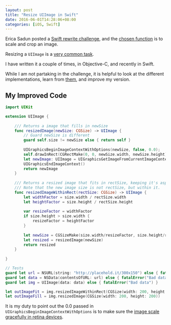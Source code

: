 ```yaml
---
layout: post
title: "Resize UIImage in Swift"
date: 2016-06-01T14:28:06+08:00
categories: [iOS, Swift]
---
```


Erica Sadun posted a [Swift rewrite challenge](http://ericasadun.com/2016/05/31/swift-rewrite-challenge/), and the [chosen function](https://gist.github.com/jkereako/200342b66b5416fd715a) is to scale and crop an image.

Resizing a `UIImage` is a [very common task](http://stackoverflow.com/q/2658738/242682).

I have written it a couple of times, in Objective-C, and recently in Swift.

While I am not partaking in the challenge, it is helpful to look at the different implementations, learn from [them](https://gist.github.com/erica/157e20ea0c7e9f28a03a8b12448c8fd0), and improve my version.

## My Improved Code

```Swift
import UIKit

extension UIImage {
    
    /// Returns a image that fills in newSize
    func resizedImage(newSize: CGSize) -> UIImage {
        // Guard newSize is different
        guard self.size != newSize else { return self }
        
        UIGraphicsBeginImageContextWithOptions(newSize, false, 0.0);
        self.drawInRect(CGRectMake(0, 0, newSize.width, newSize.height))
        let newImage: UIImage = UIGraphicsGetImageFromCurrentImageContext()
        UIGraphicsEndImageContext()
        return newImage
    }
    
    /// Returns a resized image that fits in rectSize, keeping it's aspect ratio
    /// Note that the new image size is not rectSize, but within it.
    func resizedImageWithinRect(rectSize: CGSize) -> UIImage {
        let widthFactor = size.width / rectSize.width
        let heightFactor = size.height / rectSize.height
        
        var resizeFactor = widthFactor
        if size.height > size.width {
            resizeFactor = heightFactor
        }
        
        let newSize = CGSizeMake(size.width/resizeFactor, size.height/resizeFactor)
        let resized = resizedImage(newSize)
        return resized
    }
    
}

// Tests
guard let url = NSURL(string: "http://placehold.it/300x150") else { fatalError("Bad URL") }
guard let data = NSData(contentsOfURL: url) else { fatalError("Bad data") }
guard let img = UIImage(data: data) else { fatalError("Bad data") }

let outImageFit = img.resizedImageWithinRect(CGSize(width: 200, height: 200))
let outImageFill = img.resizedImage(CGSize(width: 200, height: 200))
```

It is my duty to point out the 0.0 passed in `UIGraphicsBeginImageContextWithOptions` is to make sure the [image scale gracefully in retina devices](/2016/04/19/pitfall-drawing-with-core-graphics-gives-blurry-lines/).
